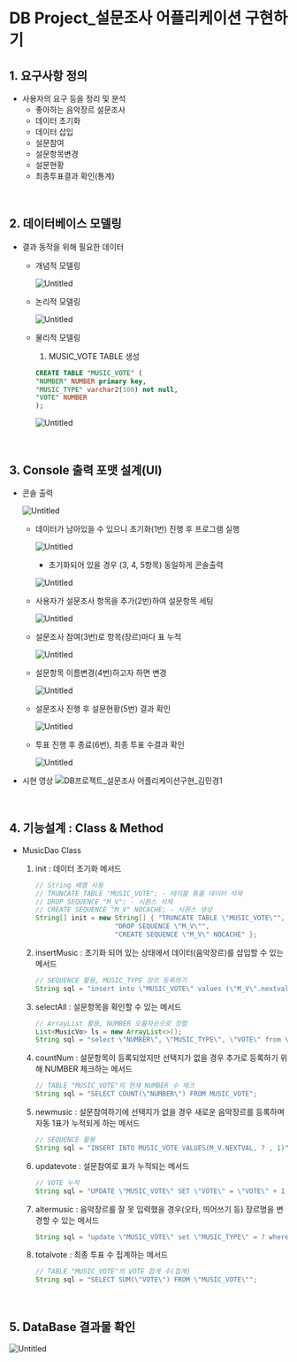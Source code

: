 # DB Project_설문조사 어플리케이션 구현하기
## 1. 요구사항 정의
- 사용자의 요구 등을 정리 및 분석
    - 좋아하는 음악장르 설문조사
    - 데이터 초기화
    - 데이터 삽입
    - 설문참여
    - 설문항목변경
    - 설문현황
    - 최종투표결과 확인(통계)

<br/>

## 2. 데이터베이스 모델링
- 결과 동작을 위해 필요한 데이터
    - 개념적 모델링
        
        ![Untitled](./img/Untitled.png)
        
    - 논리적 모델링
    
        ![Untitled](./img/Untitled%201.png)
    
    - 물리적 모델링
        1. MUSIC_VOTE TABLE 생성
        
        ```sql
        CREATE TABLE "MUSIC_VOTE" (
        "NUMBER" NUMBER primary key,
        "MUSIC_TYPE" varchar2(100) not null,
        "VOTE" NUMBER
        );
        ```
        
        ![Untitled](./img/Untitled%202.png)
        
<br/>

## 3. Console 출력 포맷 설계(UI)
- 콘솔 출력
    
    ![Untitled](./img/Untitled%203.png)
    
    - 데이터가 남아있을 수 있으니 초기화(1번) 진행 후 프로그램 실행
        
        ![Untitled](./img/Untitled%204.png)
        
        - 초기화되어 있을 경우 (3, 4, 5항목) 동일하게 콘솔출력
        
        ![Untitled](./img/Untitled%205.png)
        
    - 사용자가 설문조사 항목을 추가(2번)하여 설문항목 세팅
        
        ![Untitled](./img/Untitled%206.png)
        
    - 설문조사 참여(3번)로 항목(장르)마다 표 누적
        
        ![Untitled](./img/Untitled%207.png)
        
    - 설문항목 이름변경(4번)하고자 하면 변경
        
        ![Untitled](./img/Untitled%208.png)
        
    - 설문조사 진행 후 설문현황(5번) 결과 확인
        
        ![Untitled](./img/Untitled%209.png)
        
    - 투표 진행 후 종료(6번), 최종 투표 수결과 확인
        
        ![Untitled](./img/Untitled%2010.png)
- 시현 영상
    ![DB프로젝트_설문조사 어플리케이션구현_김민경1](https://user-images.githubusercontent.com/104549777/168001382-47609fc5-6b86-4a5e-98dc-c19d512ae9fb.gif)

<br/>

## 4. 기능설계 : Class & Method
- MusicDao Class
    1. init : 데이터 초기화 메서드
        
        ```java
        // String 배열 사용
        // TRUNCATE TABLE "MUSIC_VOTE"; - 테이블 튜플 데이터 삭제
        // DROP SEQUENCE "M_V"; - 시퀀스 삭제
        // CREATE SEQUENCE "M_V" NOCACHE; - 시퀀스 생성
        String[] init = new String[] { "TRUNCATE TABLE \"MUSIC_VOTE\"",
        					"DROP SEQUENCE \"M_V\"",
        					"CREATE SEQUENCE \"M_V\" NOCACHE" };
        ```
        
    2. insertMusic : 초기화 되어 있는 상태에서 데이터(음악장르)를 삽입할 수 있는 메서드
        
        ```java
        // SEQUENCE 활용, MUSIC_TYPE 장르 등록하기
        String sql = "insert into \"MUSIC_VOTE\" values (\"M_V\".nextval, ?, 0)";
        ```
        
    3. selectAll : 설문항목을 확인할 수 있는 메서드
        
        ```java
        // ArrayList 활용, NUMBER 오름차순으로 정렬
        List<MusicVo> ls = new ArrayList<>();
        String sql = "select \"NUMBER\", \"MUSIC_TYPE\", \"VOTE\" from \"MUSIC_VOTE\" order by \"NUMBER\" ASC";
        ```
        
    4. countNum : 설문항목이 등록되었지만 선택지가 없을 경우 추가로 등록하기 위해 NUMBER 체크하는 메서드
        
        ```java
        // TABLE "MUSIC_VOTE"의 현재 NUMBER 수 체크
        String sql = "SELECT COUNT(\"NUMBER\") FROM MUSIC_VOTE";
        ```
        
    5. newmusic : 설문참여하기에 선택지가 없을 경우 새로운 음악장르를 등록하며 자동 1표가 누적되게 하는 메서드
        
        ```java
        // SEQUENCE 활용
        String sql = "INSERT INTO MUSIC_VOTE VALUES(M_V.NEXTVAL, ? , 1)";
        ```
        
    6. updatevote : 설문참여로 표가 누적되는 메서드
        
        ```java
        // VOTE 누적
        String sql = "UPDATE \"MUSIC_VOTE\" SET \"VOTE\" = \"VOTE\" + 1 WHERE \"NUMBER\" = ?";
        ```
        
    7. altermusic : 음악장르를 잘 못 입력했을 경우(오타, 띄어쓰기 등) 장르명을 변경할 수 있는 메서드
        
        ```java
        String sql = "update \"MUSIC_VOTE\" set \"MUSIC_TYPE\" = ? where \"NUMBER\" = ?";
        ```
        
    8. totalvote : 최종 투표 수 집계하는 메서드
        
        ```java
        // TABLE "MUSIC_VOTE"의 VOTE 합계 수(집계)
        String sql = "SELECT SUM(\"VOTE\") FROM \"MUSIC_VOTE\"";
        ```
        
 <br/>   

## 5. DataBase 결과물 확인

![Untitled](./img/Untitled%2011.png)

